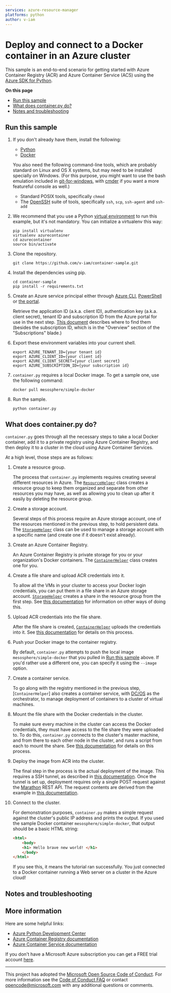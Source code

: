 ```yaml
---
services: azure-resource-manager
platforms: python
author: v-iam
---
```


# Deploy and connect to a Docker container in an Azure cluster

This sample is an end-to-end scenario for getting started
with Azure Container Registry (ACR)
and Azure Container Service (ACS)
using the [Azure SDK for Python](http://azure-sdk-for-python.readthedocs.io/en/latest/).

**On this page**

- [Run this sample](#run)
- [What does container.py do?](#example)
- [Notes and troubleshooting](#troubleshooting)

<a id="run"></a>
## Run this sample

1.  If you don't already have them, install the following:

    - [Python](https://www.python.org/downloads/)
    - [Docker](https://docs.docker.com/engine/installation/)

    You also need the following command-line tools,
    which are probably standard on Linux and OS X systems,
    but may need to be installed specially on Windows.
    (For this purpose, you might want to use the bash emulation included in
    [git-for-windows](https://git-for-windows.github.io),
    with [cmder](http://cmder.net) if you want a more featureful console as well.)

    - Standard POSIX tools, specifically `chmod`
    - The [OpenSSH](http://www.openssh.com) suite of tools, specifically `ssh`,
      `scp`, `ssh-agent` and `ssh-add`

1.  We recommend that you use a Python [virtual environment](https://docs.python.org/3/tutorial/venv.html)
    to run this example, but it's not mandatory.
    You can initialize a virtualenv this way:

    ```
    pip install virtualenv
    virtualenv azurecontainer
    cd azurecontainer
    source bin/activate
    ```

1.  Clone the repository.

    ```
    git clone https://github.com/v-iam/container-sample.git
    ```

1.  Install the dependencies using pip.

    ```
    cd container-sample
    pip install -r requirements.txt
    ```

1.  Create an Azure service principal either through
[Azure CLI](https://azure.microsoft.com/documentation/articles/resource-group-authenticate-service-principal-cli/),
[PowerShell](https://azure.microsoft.com/documentation/articles/resource-group-authenticate-service-principal/)
or [the portal](https://azure.microsoft.com/documentation/articles/resource-group-create-service-principal-portal/).

    Retrieve the application ID (a.k.a. client ID),
    authentication key (a.k.a. client secret),
    tenant ID and subscription ID from the Azure portal for use
    in the next step.
    [This document](https://docs.microsoft.com/en-us/azure/azure-resource-manager/resource-group-create-service-principal-portal#get-application-id-and-authentication-key)
    describes where to find them (besides the subscription ID,
    which is in the "Overview" section of the "Subscriptions" blade.)

1.  Export these environment variables into your current shell. 

    ```
    export AZURE_TENANT_ID={your tenant id}
    export AZURE_CLIENT_ID={your client id}
    export AZURE_CLIENT_SECRET={your client secret}
    export AZURE_SUBSCRIPTION_ID={your subscription id}
    ```

1.  `container.py` requires a local Docker image.
    To get a sample one, use the following command:

    ```
    docker pull mesosphere/simple-docker
    ```

1.  Run the sample.

    ```
    python container.py
    ```

<a id="example"></a>
## What does container.py do?

`container.py` goes through all the necessary steps to take a local Docker container,
add it to a private registry using Azure Container Registry,
and then deploy it to a cluster in the cloud using Azure Container Services.

At a high level, those steps are as follows:

1.  Create a resource group.

    The process that `container.py` implements
    requires creating several different resources in Azure.
    The [`ResourceHelper`](resource_helper.py) class creates a resource group
    to keep them organized and separate from other resources you may have,
    as well as allowing you to clean up after it easily by deleting the resource group.

1.  Create a storage account.

    Several steps of this process require an Azure storage account,
    one of the resources mentioned in the previous step,
    to hold persistent data.
    The [`StorageHelper`](storage_helper.py) class can be used to manage a
    storage account with a specific name (and create one if it doesn't exist already).

1.  Create an Azure Container Registry.

    An Azure Container Registry is private storage
    for you or your organization's Docker containers.
    The [`ContainerHelper`](container_helper.py) class creates one for you.

1.  Create a file share and upload ACR credentials into it.

    To allow all the VMs in your cluster to access your Docker login credentials,
    you can put them in a file share in an Azure storage account.
    [`StorageHelper`](storage_helper.py) creates a share
    in the resource group from the first step.
    See [this documentation]( https://docs.microsoft.com/en-us/azure/container-service/container-service-dcos-fileshare#create-a-file-share-on-microsoft-azure)
    for information on other ways of doing this.

1.  Upload ACR credentials into the file share.

    After the file share is created,
    [`ContainerHelper`](container_helper.py) uploads the credentials into it.
    See [this documentation](https://docs.microsoft.com/en-us/azure/container-service/container-service-dcos-acr)
    for details on this process.

1.  Push your Docker image to the container registry.

    By default, `container.py` attempts to push the local image `mesosphere/simple-docker`
    that you pulled in [Run this sample](#run) above. If you'd rather use a different
    one, you can specify it using the `--image` option.

1.  Create a container service.

    To go along with the registry mentioned in the previous step,
    [`ContainerHelper`] also creates a container service,
    with [DC/OS](https://dcos.io) as the orchestrator,
    to manage deployment of containers to a cluster of virtual machines.

1.  Mount the file share with the Docker credentials in the cluster.

    To make sure every machine in the cluster can access the Docker credentials,
    they must have access to the file share they were uploaded to.
    To do this, `container.py` connects to the cluster's master machine,
    and from there to each other node in the cluster,
    and runs a script from each to mount the share.
    See [this documentation](https://docs.microsoft.com/en-us/azure/container-service/container-service-dcos-fileshare#mount-the-share-in-your-cluster) for details on this process.

1.  Deploy the image from ACR into the cluster.

    The final step in the process is the actual deployment of the image.
    This requires a SSH tunnel, as described in
    [this documentation](https://docs.microsoft.com/en-us/azure/container-service/container-service-connect#connect-to-a-dcos-or-swarm-cluster).
    Once the tunnel is set up, deployment requires only a single POST request against
    the [Marathon](https://mesosphere.github.io/marathon/) REST API.
    The request contents are derived from the example in
    [this documentation]( https://docs.microsoft.com/en-us/azure/container-service/container-service-dcos-acr#deploy-an-image-from-acr-with-marathon).

1.  Connect to the cluster.

    For demonstration purposes, `container.py` makes a simple request against the
    cluster's public IP address and prints the output.
    If you used the sample Docker container `mesosphere/simple-docker`,
    that output should be a basic HTML string:

    ```html
    <html>
        <body>
        <h1> Hello brave new world! </h1>
        </body>
    </html>
    ```

    If you see this, it means the tutorial ran successfully. You just connected to a
    Docker container running a Web server on a cluster in the Azure cloud!

<a id="troubleshooting"></a>
## Notes and troubleshooting


## More information

Here are some helpful links:

- [Azure Python Development Center](https://azure.microsoft.com/develop/python/)
- [Azure Container Registry documentation](https://azure.microsoft.com/en-us/services/container-registry/)
- [Azure Container Service documentation](https://azure.microsoft.com/en-us/services/container-service/)

If you don't have a Microsoft Azure subscription you can get a FREE trial account [here](http://go.microsoft.com/fwlink/?LinkId=330212).

---

This project has adopted the [Microsoft Open Source Code of Conduct](https://opensource.microsoft.com/codeofconduct/). For more information see the [Code of Conduct FAQ](https://opensource.microsoft.com/codeofconduct/faq/) or contact [opencode@microsoft.com](mailto:opencode@microsoft.com) with any additional questions or comments.

